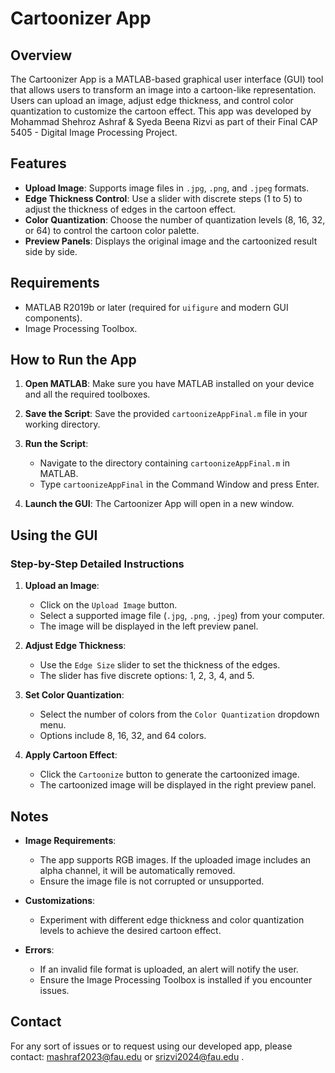 # Cartoonizer App

## Overview
The Cartoonizer App is a MATLAB-based graphical user interface (GUI) tool that allows users to transform an image into a cartoon-like representation. Users can upload an image, adjust edge thickness, and control color quantization to customize the cartoon effect.
This app was developed by Mohammad Shehroz Ashraf & Syeda Beena Rizvi as part of their Final CAP 5405 - Digital Image Processing Project.
## Features
- **Upload Image**: Supports image files in `.jpg`, `.png`, and `.jpeg` formats.
- **Edge Thickness Control**: Use a slider with discrete steps (1 to 5) to adjust the thickness of edges in the cartoon effect.
- **Color Quantization**: Choose the number of quantization levels (8, 16, 32, or 64) to control the cartoon color palette.
- **Preview Panels**: Displays the original image and the cartoonized result side by side.

## Requirements
- MATLAB R2019b or later (required for `uifigure` and modern GUI components).
- Image Processing Toolbox.

## How to Run the App
1. **Open MATLAB**:
   Make sure you have MATLAB installed on your device and all the required toolboxes.

2. **Save the Script**:
   Save the provided `cartoonizeAppFinal.m` file in your working directory.

3. **Run the Script**:
   - Navigate to the directory containing `cartoonizeAppFinal.m` in MATLAB.
   - Type `cartoonizeAppFinal` in the Command Window and press Enter.

4. **Launch the GUI**:
   The Cartoonizer App will open in a new window.

## Using the GUI
### Step-by-Step Detailed Instructions
1. **Upload an Image**:
   - Click on the `Upload Image` button.
   - Select a supported image file (`.jpg`, `.png`, `.jpeg`) from your computer.
   - The image will be displayed in the left preview panel.

2. **Adjust Edge Thickness**:
   - Use the `Edge Size` slider to set the thickness of the edges.
   - The slider has five discrete options: 1, 2, 3, 4, and 5.

3. **Set Color Quantization**:
   - Select the number of colors from the `Color Quantization` dropdown menu.
   - Options include 8, 16, 32, and 64 colors.

4. **Apply Cartoon Effect**:
   - Click the `Cartoonize` button to generate the cartoonized image.
   - The cartoonized image will be displayed in the right preview panel.

## Notes
- **Image Requirements**:
  - The app supports RGB images. If the uploaded image includes an alpha channel, it will be automatically removed.
  - Ensure the image file is not corrupted or unsupported.

- **Customizations**:
  - Experiment with different edge thickness and color quantization levels to achieve the desired cartoon effect.

- **Errors**:
  - If an invalid file format is uploaded, an alert will notify the user.
  - Ensure the Image Processing Toolbox is installed if you encounter issues.

## Contact
For any sort of issues or to request using our developed app, please contact: mashraf2023@fau.edu or srizvi2024@fau.edu .


